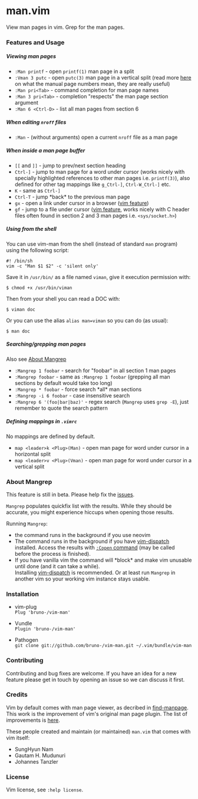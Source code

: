 # man.vim

View man pages in vim. Grep for the man pages.

### Features and Usage

##### Viewing man pages

- `:Man printf` - open `printf(1)` man page in a split
- `:Vman 3 putc` - open `putc(3)` man page in a vertical split (read more
  [here](http://unix.stackexchange.com/a/3587/80379) on what the
  manual page numbers mean, they are really useful)
- `:Man pri<Tab>` - command completion for man page names
- `:Man 3 pri<Tab>` - completion "respects" the man page section argument
- `:Man 6 <Ctrl-D>` - list all man pages from section 6

##### When editing `nroff` files

- `:Man` - (without arguments) open a current `nroff` file as a man page

##### When inside a man page buffer

- `[[` and `]]` - jump to prev/next section heading
- `Ctrl-]` - jump to man page for a word under cursor (works nicely with
  specially highlighted references to other man pages i.e. `printf(3)`), also
  defined for other tag mappings like `g_Ctrl-]`, `Ctrl-W_Ctrl-]` etc.
- `K` - same as `Ctrl-]`
- `Ctrl-T` - jump \*back* to the previous man page
- `gx` - open a link under cursor in a browser
  ([vim feature](http://vimdoc.sourceforge.net/htmldoc/pi_netrw.html#netrw-gx))
- `gf` - jump to a file under cursor
  ([vim feature](http://vimdoc.sourceforge.net/htmldoc/editing.html#gf),
  works nicely with C header files often found in section 2 and 3 man pages i.e.
  `<sys/socket.h>`)

##### Using from the shell

You can use vim-man from the shell (instead of standard `man` program) using
the following script:

    #! /bin/sh
    vim -c "Man $1 $2" -c 'silent only'

Save it in `/usr/bin/` as a file named `viman`, give it execution
permission with:

    $ chmod +x /usr/bin/viman

Then from your shell you can read a DOC with:

    $ viman doc

Or you can use the alias `alias man=viman` so you can do (as usual):

    $ man doc

##### Searching/grepping man pages

Also see [About Mangrep](#about-mangrep)

- `:Mangrep 1 foobar` - search for "foobar" in all section 1 man pages
- `:Mangrep foobar` - same as `:Mangrep 1 foobar` (grepping all man sections
  by default would take too long)
- `:Mangrep * foobar` - force search \*all* man sections
- `:Mangrep -i 6 foobar` - case insensitive search
- `:Mangrep 6 '(foo|bar|baz)'` - regex search (`Mangrep` uses `grep -E`), just
  remember to quote the search pattern

##### Defining mappings in `.vimrc`

No mappings are defined by default.

- `map <leader>k <Plug>(Man)` - open man page for word under cursor in a horizontal
  split
- `map <leader>v <Plug>(Vman)` - open man page for word under cursor in a vertical
  split

### About Mangrep

This feature is still in beta.
Please help fix the [issues](https://github.com/bruno-/vim-man/issues/).

`Mangrep` populates quickfix list with the results. While they should be
accurate, you might experience hiccups when opening those results.

Running `Mangrep`:

- the command runs in the background if you use neovim
- The command runs in the background if you have
  [vim-dispatch](https://github.com/tpope/vim-dispatch) installed. Access the
  results with
  [`:Copen` command](https://github.com/tpope/vim-dispatch#background-builds)
  (may be called before the process is finished).
- If you have vanilla vim the command will \*block* and make vim unusable
  until done (and it can take a while).<br/>
  Installing [vim-dispatch](https://github.com/tpope/vim-dispatch)
  is recommended. Or at least run `Mangrep` in another vim so your working vim
  instance stays usable.

### Installation

* vim-plug<br/>
`Plug 'bruno-/vim-man'`

* Vundle<br/>
`Plugin 'bruno-/vim-man'`

* Pathogen<br/>
`git clone git://github.com/bruno-/vim-man.git ~/.vim/bundle/vim-man`

### Contributing

Contributing and bug fixes are welcome. If you have an idea for a new feature
please get in touch by opening an issue so we can discuss it first.

### Credits

Vim by default comes with man page viewer, as decribed in
[find-manpage](http://vimdoc.sourceforge.net/htmldoc/usr_12.html#find-manpage).
This work is the improvement of vim's original man page plugin. The list of
improvements is [here](improvements.md).

These people created and maintain (or maintained) `man.vim` that comes with vim
itself:
* SungHyun Nam
* Gautam H. Mudunuri
* Johannes Tanzler

### License

Vim license, see `:help license`.
